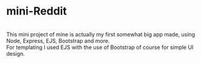 # mini-Reddit

<br>
This mini project of mine is actually my first somewhat big app made, using Node, Express, EJS, Bootstrap and more.
<br>
For templating I used EJS with the use of Bootstrap of course for simple UI design.
